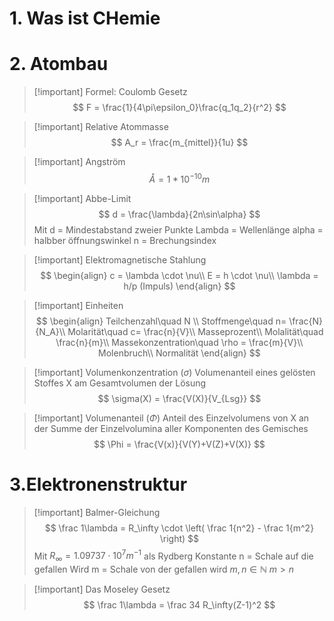 # 1. Was ist CHemie
# 2. Atombau
>[!important] Formel: Coulomb Gesetz
>$$
>F = \frac{1}{4\pi\epsilon_0}\frac{q_1q_2}{r^2}
>$$

>[!important] Relative Atommasse
>$$
>A_r = \frac{m_{mittel}}{1u}
>$$

>[!important] Angström
>$$
>Å = 1 * 10^{-10}m
>$$

>[!important] Abbe-Limit
>$$
>d = \frac{\lambda}{2n\sin\alpha}
>$$
>Mit d = Mindestabstand zweier Punkte
>Lambda = Wellenlänge
>alpha = halbber öffnungswinkel
>n = Brechungsindex

>[!important] Elektromagnetische Stahlung
>$$
>\begin{align}
> c = \lambda \cdot \nu\\
> E = h \cdot \nu\\
> \lambda = h/p (Impuls)
> \end{align}
> $$

>[!important] Einheiten
>$$
>\begin{align}
>Teilchenzahl\quad N \\
>Stoffmenge\quad n= \frac{N}{N_A}\\ 
>Molarität\quad c= \frac{n}{V}\\
>Masseprozent\\
>Molalität\quad \frac{n}{m}\\
>Massekonzentration\quad \rho = \frac{m}{V}\\
>Molenbruch\\
>Normalität 
>\end{align}
>$$

>[!important] Volumenkonzentration ($\sigma$)
>Volumenanteil eines gelösten Stoffes X am Gesamtvolumen der Lösung
>$$
>\sigma(X) = \frac{V(X)}{V_{Lsg}}
>$$

>[!important] Volumenanteil ($\Phi$)
>Anteil des Einzelvolumens von X an der Summe der Einzelvolumina aller Komponenten des Gemisches
>$$
>\Phi = \frac{V(x)}{V(Y)+V(Z)+V(X)}
>$$

# 3.Elektronenstruktur
>[!important] Balmer-Gleichung
>$$
>\frac 1\lambda  = R_\infty \cdot \left( \frac 1{n^2} - \frac 1{m^2} \right)
>$$
>Mit $R_\infty = 1.09737\cdot 10^7 m^{-1}$ als Rydberg Konstante
>n = Schale auf die gefallen Wird
>m = Schale von der gefallen wird
>$m, n\in \mathbb N$
>$m>n$

>[!important] Das Moseley Gesetz
>$$
>	\frac 1\lambda = \frac 34 R_\infty(Z-1)^2
>$$

